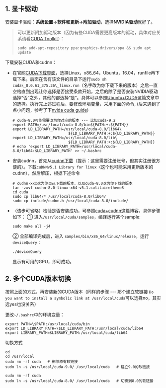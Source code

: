 ## 1. 显卡驱动

安装显卡驱动：**系统设置→软件和更新→附加驱动**，选择**NVIDIA驱动**就好了。

> 可以更新附加驱动版本（因为有些CUDA需要更高版本的驱动，具体对应关系请看[CUDA Toolkit](https://docs.nvidia.com/cuda/cuda-toolkit-release-notes/index.html)）：
>
> `sudo add-apt-repository ppa:graphics-drivers/ppa && sudo apt update`

下载安装CUDA和cudnn：

- 在官网[CUDA下载界面](https://developer.nvidia.com/cuda-downloads)，选择Linux，x86_64，Ubuntu，16.04，runfile再下载下来。后面在含有该文件的目录下运行`sudo sh cuda\_8.0.61_375.26\_linux.run`（名字改为你下载下来的版本）之后一直空格直到出现让你选择是否接受条款开始，之后的除了是否安装NVIDIA驱动选择“否”之外，其他的都选择“是”。具体可以参照[Ubuntu+CUDA](http://lib.csdn.net/article/deeplearning/55144)这篇文章中的选择。执行完上述过程后，要修改环境变量，采用下面的命令, (后来遇到了点小问题，参考了下[nvida cuda guide](http://docs.nvidia.com/cuda/cuda-installation-guide-linux/index.html#axzz4f2Gn9xWL))

  ```shell
  # cuda-8.0可能需要改为你对应的版本 --- 比如cuda-9.2
  export PATH=/usr/local/cuda-8.0/bin${PATH:+:${PATH}}
  export LD_LIBRARY_PATH=/usr/local/cuda-8.0/lib64\
                           ${LD_LIBRARY_PATH:+:${LD_LIBRARY_PATH}}
  export LD_LIBRARY_PATH=/usr/local/cuda-8.0/lib\
                           ${LD_LIBRARY_PATH:+:${LD_LIBRARY_PATH}}
  # echo 'export LD_LIBRARY_PATH=/usr/local/cuda-8.0/lib64:$LD_LIBRARY_PATH' >> ~/.bashrc
  ```

- 安装cudnn，首先从[cudnn下载](https://developer.nvidia.com/rdp/cudnn-download)（提示：这里需要注册账号，但其实注册很方便的）。下载`cuDNNv5.1 Library for linux`（这个也可能采用更新版本的cudnn），然后解压，根据下述命令

  ```shell
  # cudnn-xxx改为你自己下载的版本，以及cuda-8.0改为你下载的版本
  tar -zxvf cudnn-8.0-linux-x64-v5.1.solitairetheme8
  cd cuda
  sudo cp lib64/* /usr/local/cuda-8.0/lib64/
  sudo cp include/cudnn.h /usr/local/cuda-8.0/include/
  ```

- （该步可省略）检验是否安装成功，可参照[cuda+cudnn](http://shomy.top/2016/12/29/gpu-tensorflow-install/)这篇博客，具体步骤如下：
  ① 进入`/usr/local/cuda/samples`，编译运行某个sample:

  ```shell
  sudo make all -j4
  ```

  ② 全部编译完成后，进入 `samples/bin/x86_64/linux/release`，运行`deviceQuery`：

  ```shell
  ./deviceQuery
  ```

  显示有可用的GPU，即可成功。

## 2. 多个CUDA版本切换

按照上面的方式，再安装新的CUDA版本（同样的步骤 --- 那个建立软链接 `Do you want to install a symbolic link at /usr/local/cuda`可以选择no，其实选yes也没关系）

更改`~/.bashrc`中的环境变量：

```shell
export PATH=\$PATH:/usr/local/cuda/bin
export LD_LIBRARY_PATH=\$LD_LIBRARY_PATH:/usr/local/cuda/lib64  
export LIBRARY_PATH=$LIBRARY_PATH:/usr/local/cuda/lib64 
```

切换方式

```shell
cd
cd /usr/local
sudo rm -rf cuda   # 删除原有软链接
sudo ln -s /usr/local/cuda-9.0/ /usr/local/cuda   # 建立9.0的软链接

sudo rm -rf cuda  
sudo ln -s /usr/local/cuda-8.0/ /usr/local/cuda   # 切换到8.0的软链接
```


